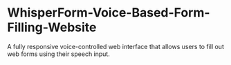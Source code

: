 # WhisperForm-Voice-Based-Form-Filling-Website
A fully responsive voice-controlled web interface that allows users to fill out web forms using their speech input. 
